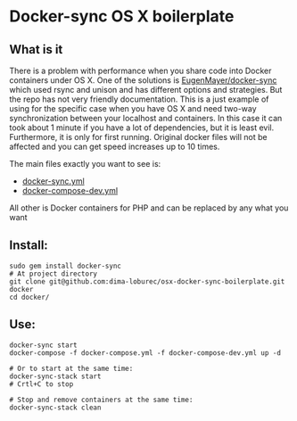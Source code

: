 # Docker-sync OS X boilerplate

## What is it

There is a problem with performance when you share code into Docker containers under OS X.
One of the solutions is [EugenMayer/docker-sync](https://github.com/EugenMayer/docker-sync) which used rsync and unison and has different options and strategies. But the repo has not very friendly documentation. 
This is a just example of using for the specific case when you have OS X and need two-way synchronization between your localhost and containers. 
In this case it can took about 1 minute if you have a lot of dependencies, but it is least evil. 
Furthermore, it is only for first running.
Original docker files will not be affected and you can get speed increases up to 10 times.

The main files exactly you want to see is:

- [docker-sync.yml](docker-sync.yml)
- [docker-compose-dev.yml](docker-compose-dev.yml)

All other is Docker containers for PHP and can be replaced by any what you want

## Install:

    sudo gem install docker-sync
    # At project directory
    git clone git@github.com:dima-loburec/osx-docker-sync-boilerplate.git docker
    cd docker/

## Use:

    docker-sync start
    docker-compose -f docker-compose.yml -f docker-compose-dev.yml up -d

    # Or to start at the same time:
    docker-sync-stack start
    # Crtl+C to stop
    
    # Stop and remove containers at the same time:
    docker-sync-stack clean
